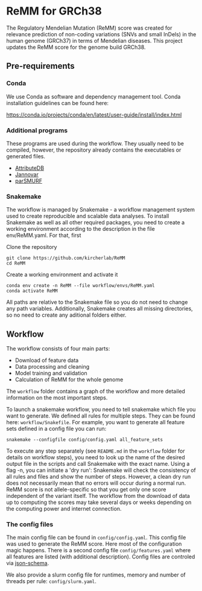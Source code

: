 # ReMM for GRCh38

The Regulatory Mendelian Mutation (ReMM) score was created for relevance prediction of non-coding variations (SNVs and small InDels) in the human genome (GRCh37) in terms of Mendelian diseases. This project updates the ReMM score for the genome build GRCh38.

## Pre-requirements

### Conda
We use Conda as software and dependency management tool. Conda installation guidelines can be found here:

https://conda.io/projects/conda/en/latest/user-guide/install/index.html

### Additional programs
These programs are used during the workflow. They usually need to be compiled, however, the repository already contains the executables or generated files.

- [AttributeDB](https://github.com/visze/attributedb)
- [Jannovar](https://github.com/charite/jannovar) 
- [parSMURF](https://github.com/AnacletoLAB/parSMURF)

### Snakemake

The workflow is managed by Snakemake - a workflow management system used to create reproducible and scalable data analyses. To install Snakemake as well as all other required packages, you need to create a working environment according to the description in the file env/ReMM.yaml. For that, first

Clone the repository
```
git clone https://github.com/kircherlab/ReMM
cd ReMM

```

Create a working environment and activate it

```
conda env create -n ReMM --file workflow/envs/ReMM.yaml
conda activate ReMM
```

All paths are relative to the Snakemake file so you do not need to change any path variables. Additionally, Snakemake creates all missing directories, so no need to create any aditional folders either.

## Workflow

The workflow consists of four main parts:

- Download of feature data
- Data processing and cleaning
- Model training and validation
- Calculation of ReMM for the whole genome

The `workflow` folder contains a graph of the workflow and more detailed information on the most important steps.

To launch a snakemake workflow, you need to tell snakemake which file you want to generate. We defined all rules for multiple steps. They can be found here: `workflow/Snakefile`. For example, you want to generate all feature sets defined in a config file you can run:

```
snakemake --configfile config/config.yaml all_feature_sets
```

To execute any step separately (see `README.md` in the `workflow` folder for details on workflow steps), you need to look up the name of the desired output file in the scripts and call Snakemake with the exact name. Using a flag -n, you can initiate a 'dry run': Snakemake will check the consistency of all rules and files and show the number of steps. However, a clean dry run does not necessarily mean that no errors will occur during a normal run. ReMM score is not allele-specific so that you get only one score independent of the variant itself. The workflow from the download of data up to computing the scores may take several days or weeks depending on the computing power and internet connection.


### The config files

The main config file can be found in `config/config.yaml`. This config file was used to generate the ReMM score. Here most of the configuration magic happens. There is a second config file `config/features.yaml` where all features are listed (with additional description). Config files are controled via [json-schema](http://json-schema.org). 

We also provide a slurm config file for runtimes, memory and number of threads per rule: `config/slurm.yaml`.
